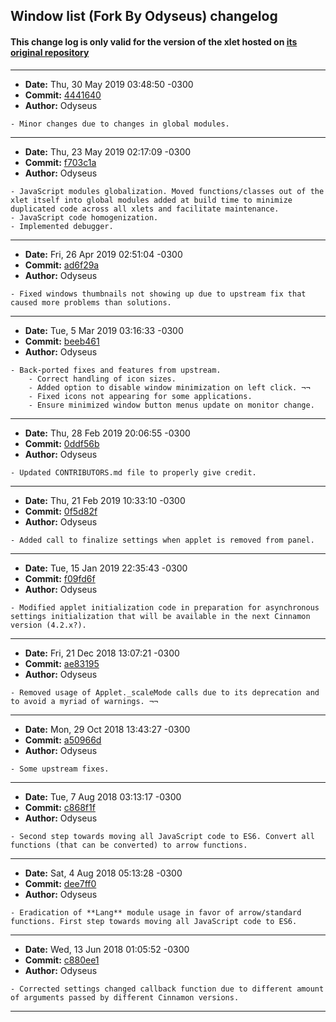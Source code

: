 ## Window list (Fork By Odyseus) changelog

#### This change log is only valid for the version of the xlet hosted on [its original repository](https://gitlab.com/Odyseus/CinnamonTools)

***

- **Date:** Thu, 30 May 2019 03:48:50 -0300
- **Commit:** [4441640](https://gitlab.com/Odyseus/CinnamonTools/commit/4441640)
- **Author:** Odyseus

```
- Minor changes due to changes in global modules.

```

***

- **Date:** Thu, 23 May 2019 02:17:09 -0300
- **Commit:** [f703c1a](https://gitlab.com/Odyseus/CinnamonTools/commit/f703c1a)
- **Author:** Odyseus

```
- JavaScript modules globalization. Moved functions/classes out of the xlet itself into global modules added at build time to minimize duplicated code across all xlets and facilitate maintenance.
- JavaScript code homogenization.
- Implemented debugger.

```

***

- **Date:** Fri, 26 Apr 2019 02:51:04 -0300
- **Commit:** [ad6f29a](https://gitlab.com/Odyseus/CinnamonTools/commit/ad6f29a)
- **Author:** Odyseus

```
- Fixed windows thumbnails not showing up due to upstream fix that caused more problems than solutions.

```

***

- **Date:** Tue, 5 Mar 2019 03:16:33 -0300
- **Commit:** [beeb461](https://gitlab.com/Odyseus/CinnamonTools/commit/beeb461)
- **Author:** Odyseus

```
- Back-ported fixes and features from upstream.
    - Correct handling of icon sizes.
    - Added option to disable window minimization on left click. ¬¬
    - Fixed icons not appearing for some applications.
    - Ensure minimized window button menus update on monitor change.

```

***

- **Date:** Thu, 28 Feb 2019 20:06:55 -0300
- **Commit:** [0ddf56b](https://gitlab.com/Odyseus/CinnamonTools/commit/0ddf56b)
- **Author:** Odyseus

```
- Updated CONTRIBUTORS.md file to properly give credit.

```

***

- **Date:** Thu, 21 Feb 2019 10:33:10 -0300
- **Commit:** [0f5d82f](https://gitlab.com/Odyseus/CinnamonTools/commit/0f5d82f)
- **Author:** Odyseus

```
- Added call to finalize settings when applet is removed from panel.

```

***

- **Date:** Tue, 15 Jan 2019 22:35:43 -0300
- **Commit:** [f09fd6f](https://gitlab.com/Odyseus/CinnamonTools/commit/f09fd6f)
- **Author:** Odyseus

```
- Modified applet initialization code in preparation for asynchronous settings initialization that will be available in the next Cinnamon version (4.2.x?).

```

***

- **Date:** Fri, 21 Dec 2018 13:07:21 -0300
- **Commit:** [ae83195](https://gitlab.com/Odyseus/CinnamonTools/commit/ae83195)
- **Author:** Odyseus

```
- Removed usage of Applet._scaleMode calls due to its deprecation and to avoid a myriad of warnings. ¬¬

```

***

- **Date:** Mon, 29 Oct 2018 13:43:27 -0300
- **Commit:** [a50966d](https://gitlab.com/Odyseus/CinnamonTools/commit/a50966d)
- **Author:** Odyseus

```
- Some upstream fixes.

```

***

- **Date:** Tue, 7 Aug 2018 03:13:17 -0300
- **Commit:** [c868f1f](https://gitlab.com/Odyseus/CinnamonTools/commit/c868f1f)
- **Author:** Odyseus

```
- Second step towards moving all JavaScript code to ES6. Convert all functions (that can be converted) to arrow functions.

```

***

- **Date:** Sat, 4 Aug 2018 05:13:28 -0300
- **Commit:** [dee7ff0](https://gitlab.com/Odyseus/CinnamonTools/commit/dee7ff0)
- **Author:** Odyseus

```
- Eradication of **Lang** module usage in favor of arrow/standard functions. First step towards moving all JavaScript code to ES6.

```

***

- **Date:** Wed, 13 Jun 2018 01:05:52 -0300
- **Commit:** [c880ee1](https://gitlab.com/Odyseus/CinnamonTools/commit/c880ee1)
- **Author:** Odyseus

```
- Corrected settings changed callback function due to different amount of arguments passed by different Cinnamon versions.

```

***

